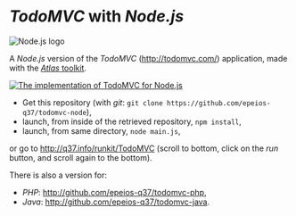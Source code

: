 # *TodoMVC* with *Node.js*

![Node.js logo](https://q37.info/download/assets/Node.png "Node.js")

A *Node.js* version of the *TodoMVC* (<http://todomvc.com/>) application, made with the [*Atlas* toolkit](https://atlastk.org/).

[![The implementation of TodoMVC for Node.js](http://q37.info/download/TodoMVC.gif "The implementation of TodoMVC for Node.js")](http://atlastk.org)

- Get this repository (with *git*: `git clone https://github.com/epeios-q37/todomvc-node`),
- launch, from inside of the retrieved repository, `npm install`,
- launch, from same directory, `node main.js`,

or go to <http://q37.info/runkit/TodoMVC> (scroll to bottom, click on the *run* button, and scroll again to the bottom).

There is also a version for:

* *PHP*: <http://github.com/epeios-q37/todomvc-php>,
* *Java*: <http://github.com/epeios-q37/todomvc-java>.